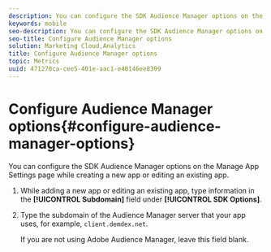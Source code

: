 ```yaml
---
description: You can configure the SDK Audience Manager options on the Manage App Settings page while creating a new app or editing an existing app.
keywords: mobile
seo-description: You can configure the SDK Audience Manager options on the Manage App Settings page while creating a new app or editing an existing app.
seo-title: Configure Audience Manager options
solution: Marketing Cloud,Analytics
title: Configure Audience Manager options
topic: Metrics
uuid: 471270ca-cee5-401e-aac1-e48146ee8399
---
```


# Configure Audience Manager options{#configure-audience-manager-options}

You can configure the SDK Audience Manager options on the Manage App Settings page while creating a new app or editing an existing app.

1. While adding a new app or editing an existing app, type information in the **[!UICONTROL Subdomain]** field under **[!UICONTROL SDK Options]**.

1. Type the subdomain of the Audience Manager server that your app uses, for example, `client.demdex.net`. 

    If you are not using Adobe Audience Manager, leave this field blank.